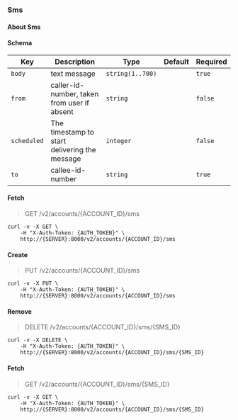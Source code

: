### Sms

#### About Sms

#### Schema

Key | Description | Type | Default | Required
--- | ----------- | ---- | ------- | --------
`body` | text message | `string(1..700)` |   | `true`
`from` | caller-id-number, taken from user if absent | `string` |   | `false`
`scheduled` | The timestamp to start delivering the message | `integer` |   | `false`
`to` | callee-id-number | `string` |   | `true`


#### Fetch

> GET /v2/accounts/{ACCOUNT_ID}/sms

```shell
curl -v -X GET \
    -H "X-Auth-Token: {AUTH_TOKEN}" \
    http://{SERVER}:8000/v2/accounts/{ACCOUNT_ID}/sms
```

#### Create

> PUT /v2/accounts/{ACCOUNT_ID}/sms

```shell
curl -v -X PUT \
    -H "X-Auth-Token: {AUTH_TOKEN}" \
    http://{SERVER}:8000/v2/accounts/{ACCOUNT_ID}/sms
```

#### Remove

> DELETE /v2/accounts/{ACCOUNT_ID}/sms/{SMS_ID}

```shell
curl -v -X DELETE \
    -H "X-Auth-Token: {AUTH_TOKEN}" \
    http://{SERVER}:8000/v2/accounts/{ACCOUNT_ID}/sms/{SMS_ID}
```

#### Fetch

> GET /v2/accounts/{ACCOUNT_ID}/sms/{SMS_ID}

```shell
curl -v -X GET \
    -H "X-Auth-Token: {AUTH_TOKEN}" \
    http://{SERVER}:8000/v2/accounts/{ACCOUNT_ID}/sms/{SMS_ID}
```

